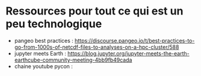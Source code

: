 # Ressources pour tout ce qui est un peu technologique

  - pangeo best practices : https://discourse.pangeo.io/t/best-practices-to-go-from-1000s-of-netcdf-files-to-analyses-on-a-hpc-cluster/588
  - jupyter meets Earth : https://blog.jupyter.org/jupyter-meets-the-earth-earthcube-community-meeting-4bb9fb49cada
  - chaine youtube pycon : 
